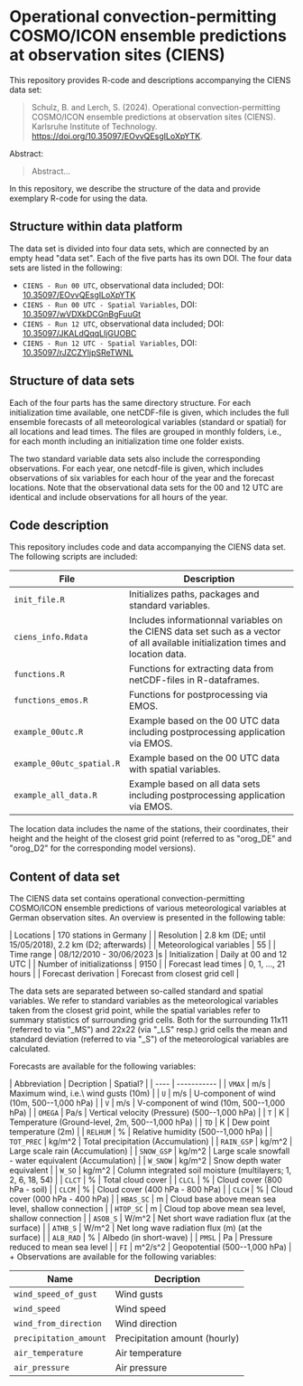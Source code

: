 # Operational convection-permitting COSMO/ICON ensemble predictions at observation sites (CIENS)

This repository provides R-code and descriptions accompanying the CIENS data set:

> Schulz, B. and Lerch, S. (2024). 
> Operational convection-permitting COSMO/ICON ensemble predictions at observation sites (CIENS). 
>  Karlsruhe Institute of Technology. https://doi.org/10.35097/EOvvQEsgILoXpYTK.

Abstract:

> Abstract...

In this repository, we describe the structure of the data and provide exemplary R-code for using the data.


## Structure within data platform

The data set is divided into four data sets, which are connected by an empty head "data set". Each of the five parts has its own DOI. The four data sets are listed in the following:

- `CIENS - Run 00 UTC`, observational data included; DOI: [10.35097/EOvvQEsgILoXpYTK](https://dx.doi.org/10.35097/zzfEJPxDILXwSNPH)
- `CIENS - Run 00 UTC - Spatial Variables`, DOI: [10.35097/wVDXkDCGnBgFuuGt](https://dx.doi.org/10.35097/wVDXkDCGnBgFuuGt)
- `CIENS - Run 12 UTC`, observational data included; DOI: [10.35097/JKALdQqqLIjGUOBC](https://dx.doi.org/10.35097/JKALdQqqLIjGUOBC)
- `CIENS - Run 12 UTC - Spatial Variables`, DOI: [10.35097/rJZCZYljpSReTWNL](https://dx.doi.org/10.35097/rJZCZYljpSReTWNL)


## Structure of data sets

Each of the four parts has the same directory structure. For each initialization time available, one netCDF-file is given, which includes the full ensemble forecasts of all meteorological variables (standard or spatial) for all locations and lead times. The files are grouped in monthly folders, i.e., for each month including an initialization time one folder exists.

The two standard variable data sets also include the corresponding observations. For each year, one netcdf-file is given, which includes observations of six variables for each hour of the year and the forecast locations. Note that the observational data sets for the 00 and 12 UTC are identical and include observations for all hours of the year.


## Code description

This repository includes code and data accompanying the CIENS data set. The following scripts are included:

| File | Description |
| ---- | ----------- |
| `init_file.R` | Initializes paths, packages and standard variables. |
| `ciens_info.Rdata` | Includes informationnal variables on the CIENS data set such as a vector of all available initialization times and location data. |
| `functions.R` | Functions for extracting data from netCDF-files in R-dataframes. |
| `functions_emos.R` | Functions for postprocessing via EMOS. |
| `example_00utc.R` | Example based on the 00 UTC data including postprocessing application via EMOS. |
| `example_00utc_spatial.R` | Example based on the 00 UTC data with spatial variables. |
| `example_all_data.R` | Example based on all data sets including postprocessing application via EMOS. |

The location data includes the name of the stations, their coordinates, their height and the height of the closest grid point (referred to as "orog_DE" and "orog_D2" for the corresponding model versions).


## Content of data set

The CIENS data set contains operational convection-permitting COSMO/ICON ensemble predictions of various meteorological variables at German observation sites. An overview is presented in the following table:

| Locations | 170 stations in Germany |
| Resolution | 2.8 km (DE; until 15/05/2018), 2.2 km (D2; afterwards) |
| Meteorological variables | 55 |
| Time range | 08/12/2010 - 30/06/2023 |s
| Initialization | Daily at 00 and 12 UTC |
| Number of initializationss | 9150 |
| Forecast lead times | 0, 1, ..., 21 hours |
| Forecast derivation | Forecast from closest grid cell  |

The data sets are separated between so-called standard and spatial variables. We refer to standard variables as the meteorological variables taken from the closest grid point, while the spatial variables refer to summary statistics of surrounding grid cells. Both for the surrounding 11x11 (referred to via "_MS") and 22x22 (via "_LS" resp.) grid cells the mean and standard deviation (referred to via "_S") of the meteorological variables are calculated.

Forecasts are available for the following variables:

| Abbreviation | Decription | Spatial? |
| ---- | ----------- | 
| `VMAX` | m/s | Maximum wind, i.e.\ wind gusts (10m) |
| `U` | m/s | U-component of wind (10m, 500--1,000 hPa) |
| `V` | m/s | V-component of wind (10m, 500--1,000 hPa) |
| `OMEGA` | Pa/s | Vertical velocity (Pressure) (500--1,000 hPa) |
| `T` | K | Temperature (Ground-level, 2m, 500--1,000 hPa) |
| `TD` | K | Dew point temperature (2m) |
| `RELHUM` | % | Relative humidity (500--1,000 hPa) |
| `TOT_PREC` | kg/m^2 | Total precipitation (Accumulation) |
| `RAIN_GSP` | kg/m^2 | Large scale rain (Accumulation) |
| `SNOW_GSP` | kg/m^2 | Large scale snowfall - water equivalent (Accumulation) |
| `W_SNOW` | kg/m^2 | Snow depth water equivalent |
| `W_SO` | kg/m^2 | Column integrated soil moisture (multilayers; 1, 2, 6, 18, 54) |
| `CLCT` | % | Total cloud cover |
| `CLCL` | % | Cloud cover (800 hPa - soil) |
| `CLCM` | % | Cloud cover (400 hPa - 800 hPa) |
| `CLCH` | % | Cloud cover (000 hPa - 400 hPa) |
| `HBAS_SC` | m | Cloud base above mean sea level, shallow connection |
| `HTOP_SC` | m | Cloud top above mean sea level, shallow connection |
| `ASOB_S` | W/m^2 | Net short wave radiation flux (at the surface) |
| `ATHB_S` | W/m^2 | Net long wave radiation flux (m) (at the surface) |
| `ALB_RAD` | % | Albedo (in short-wave) |
| `PMSL` | Pa | Pressure reduced to mean sea level |
| `FI` | m^2/s^2 | Geopotential (500--1,000 hPa) |
+
Observations are available for the following variables:

| Name | Decription |
| ---- | ----------- | 
| `wind_speed_of_gust` | Wind gusts | 
| `wind_speed` | Wind speed | 
| `wind_from_direction` | Wind direction | 
| `precipitation_amount` | Precipitation amount (hourly) | 
| `air_temperature` | Air temperature | 
| `air_pressure` | Air pressure | 